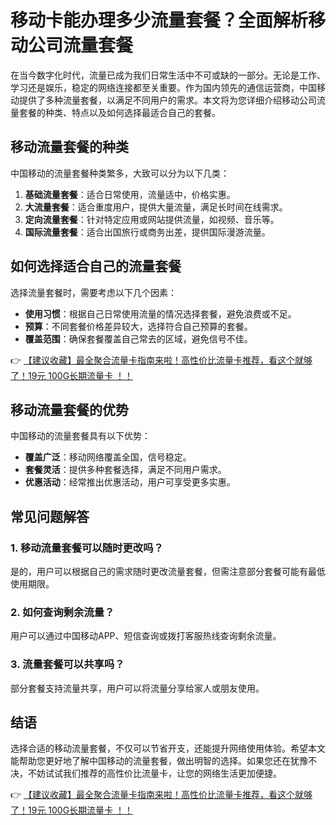 # 移动卡能办理多少流量套餐？全面解析移动公司流量套餐

在当今数字化时代，流量已成为我们日常生活中不可或缺的一部分。无论是工作、学习还是娱乐，稳定的网络连接都至关重要。作为国内领先的通信运营商，中国移动提供了多种流量套餐，以满足不同用户的需求。本文将为您详细介绍移动公司流量套餐的种类、特点以及如何选择最适合自己的套餐。

## 移动流量套餐的种类

中国移动的流量套餐种类繁多，大致可以分为以下几类：

1. **基础流量套餐**：适合日常使用，流量适中，价格实惠。
2. **大流量套餐**：适合重度用户，提供大量流量，满足长时间在线需求。
3. **定向流量套餐**：针对特定应用或网站提供流量，如视频、音乐等。
4. **国际流量套餐**：适合出国旅行或商务出差，提供国际漫游流量。

## 如何选择适合自己的流量套餐

选择流量套餐时，需要考虑以下几个因素：

- **使用习惯**：根据自己日常使用流量的情况选择套餐，避免浪费或不足。
- **预算**：不同套餐价格差异较大，选择符合自己预算的套餐。
- **覆盖范围**：确保套餐覆盖自己常去的区域，避免信号不佳。

👉 [【建议收藏】最全聚合流量卡指南来啦！高性价比流量卡推荐，看这个就够了！19元 100G长期流量卡 ！！](https://bit.ly/Liuliangka)

## 移动流量套餐的优势

中国移动的流量套餐具有以下优势：

- **覆盖广泛**：移动网络覆盖全国，信号稳定。
- **套餐灵活**：提供多种套餐选择，满足不同用户需求。
- **优惠活动**：经常推出优惠活动，用户可享受更多实惠。

## 常见问题解答

### 1. 移动流量套餐可以随时更改吗？
是的，用户可以根据自己的需求随时更改流量套餐，但需注意部分套餐可能有最低使用期限。

### 2. 如何查询剩余流量？
用户可以通过中国移动APP、短信查询或拨打客服热线查询剩余流量。

### 3. 流量套餐可以共享吗？
部分套餐支持流量共享，用户可以将流量分享给家人或朋友使用。

## 结语

选择合适的移动流量套餐，不仅可以节省开支，还能提升网络使用体验。希望本文能帮助您更好地了解中国移动的流量套餐，做出明智的选择。如果您还在犹豫不决，不妨试试我们推荐的高性价比流量卡，让您的网络生活更加便捷。

👉 [【建议收藏】最全聚合流量卡指南来啦！高性价比流量卡推荐，看这个就够了！19元 100G长期流量卡 ！！](https://bit.ly/Liuliangka)